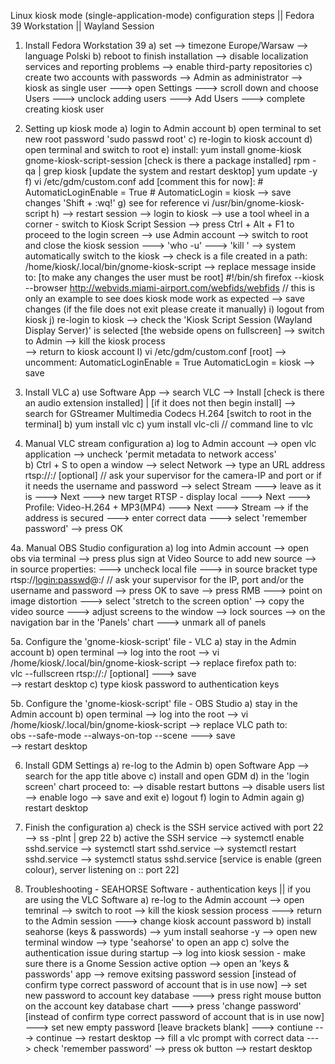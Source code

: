 Linux kiosk mode (single-application-mode) configuration steps || Fedora 39 Workstation || Wayland Session

1. Install Fedora Workstation 39
    a) set 
        --> timezone Europe/Warsaw
        --> language Polski
    b) reboot to finish installation
        --> disable localization services and reporting problems
        --> enable third-party repositories
    c) create two accounts with passwords
        --> Admin as administrator
        --> kiosk as single user
                ---> open Settings
                ---> scroll down and choose Users
                ---> unclock adding users
                ---> Add Users
                ---> complete creating kiosk user

2. Setting up kiosk mode
    a) login to Admin account
    b) open terminal to set new root password 'sudo passwd root'
    c) re-login to kiosk account
    d) open terminal and switch to root
    e) install:
        yum install gnome-kiosk gnome-kiosk-script-session
            [check is there a package installed]
        rpm -qa | grep kiosk
            [update the system and restart desktop] 
        yum update -y
    f) vi /etc/gdm/custom.conf
        add [comment this for now]:
          #  AutomaticLoginEnable = True
          #  AutomaticLogin = kiosk
        --> save changes 'Shift + :wq!'
    g) see for reference
        vi /usr/bin/gnome-kiosk-script
    h)  --> restart session
        --> login to kiosk
        --> use a tool wheel in a corner - switch to Kiosk Script Session
            --> press Ctrl + Alt + F1 to proceed to the login screen
            --> use Admin account
            --> switch to root and close the kiosk session
                ---> 'who -u'
                ---> 'kill <process-number>'
            --> system automatically switch to the kiosk
            --> check is a file created in a path:
                /home/kiosk/.local/bin/gnome-kiosk-script
            --> replace message inside to:
                [to make any changes the user must be root]
                    #!/bin/sh
                    firefox --kiosk --browser http://webvids.miami-airport.com/webfids/webfids      // this is only an example to see does kiosk mode work as expected
            --> save changes
                (if the file does not exit please create it manually)
    i) logout from kiosk
    j) re-login to kiosk
        --> check the 'Kiosk Script Session (Wayland Display Server)' is selected 
            [the webside opens on fullscreen]
        --> switch to Admin
        --> kill the kiosk process          
        --> return to kiosk account
    l) vi /etc/gdm/custom.conf [root]
        --> uncomment:
          AutomaticLoginEnable = True
          AutomaticLogin = kiosk
        --> save

3. Install VLC
    a) use Software App
        --> search VLC
            --> Install
        [check is there an audio extension installed] | [if it does not then begin install]
        --> search for GStreamer Multimedia Codecs H.264
    [switch to root in the terminal]
    b) yum install vlc
    c) yum install vlc-cli      // command line to vlc

4. Manual VLC stream configuration
    a) log to Admin account
        --> open vlc application
        --> uncheck 'permit metadata to network access'                 
    b) Ctrl + S to open a window
        --> select Network
        --> type an URL address 
                rtsp://<camera-IP>:<port>/<file-name> [optional]              // ask your supervisor for the camera-IP and port or if it needs the username and password
        --> select Stream
            ---> leave as it is
            ---> Next
            ---> new target RTSP - display local
            ---> Next
            ---> Profile: Video-H.264 + MP3(MP4)
            ---> Next
            ---> Stream
        --> if the address is secured
            ---> enter correct data
            ---> select 'remember password'
        --> press OK

4a. Manual OBS Studio configuration
    a) log into Admin account
        --> open obs via terminal 
        --> press plus sign at Video Source to add new source
        --> in source properties:
            ---> uncheck local file
            ---> in source bracket type rtsp://<login:passwd>@<camera-IP>:<port>/<file-name>       // ask your supervisor for the IP, port and/or the username and password
        --> press OK to save
        --> press RMB 
            ---> point on image distortion
            ---> select 'stretch to the screen option'
        --> copy the video source
            ---> adjust screens to the window
        --> lock sources
	--> on the navigation bar in the 'Panels' chart
            ---> unmark all of panels

5a. Configure the 'gnome-kiosk-script' file - VLC
    a) stay in the Admin account
    b) open terminal
        --> log into the root
        --> vi /home/kiosk/.local/bin/gnome-kiosk-script
        --> replace firefox path to:                                         
                vlc --fullscreen rtsp://<camera-IP>:<port>/<file-name> [optional]
            ---> save   
        --> restart desktop
    c) type kiosk password to authentication keys

5b. Configure the 'gnome-kiosk-script' file - OBS Studio
    a) stay in the Admin account
    b) open terminal
        --> log into the root
        --> vi /home/kiosk/.local/bin/gnome-kiosk-script
        --> replace VLC path to:                                         
                obs --safe-mode --always-on-top --scene <scene-name>
            ---> save   
        --> restart desktop

6. Install GDM Settings
    a) re-log to the Admin
    b) open Software App
        --> search for the app title above
    c) install and open GDM
    d) in the 'login screen' chart proceed to:
        --> disable restart buttons
        --> disable users list
        --> enable logo
        --> save and exit
    e) logout
    f) login to Admin again
    g) restart desktop

7. Finish the configuration
    a) check is the SSH service actived with port 22
        --> ss -plnt | grep 22
    b) active the SSH service
        --> systemctl enable sshd.service
        --> systemctl start sshd.service
        --> systemctl restart sshd.service
        --> systemctl status sshd.service
    [service is enable (green colour), server listening on :: port 22]

8. Troubleshooting - SEAHORSE Software - authentication keys || if you are using the VLC Software
    a) re-log to the Admin account
        --> open temrinal
        --> switch to root
        --> kill the kiosk session process
            ---> return to the Admin session
            ---> change kiosk account password
    b) install seahorse (keys & passwords)
        --> yum install seahorse -y
        --> open new terminal window
        --> type 'seahorse' to open an app
    c) solve the authentication issue during startup
        --> log into kiosk session - make sure there is a Gnome Session active option
        --> open an 'keys & passwords' app
	--> remove exitsing password session
            	[instead of confirm type correct password of account that is in use now]
        --> set new password to account key database
            ---> press right mouse button on the account key database chart
            ---> press 'change password' 
                [instead of confirm type correct password of account that is in use now]
            ---> set new empty password 
                [leave brackets blank]
            ---> contiune
            ---> continue
        --> restart desktop
        --> fill a vlc prompt with correct data
            ---> check 'remember password'
        --> press ok button
        --> restart desktop

